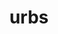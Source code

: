 ---
title: urbs
meaning: city
ch: seven
pos: nounthird
genitive: urbis
abbgender: f.
abbgender2: fem.
gender: feminine
declension: third
derivatives: urbane, suburb
mt: yes
mt5thru7: yes
---